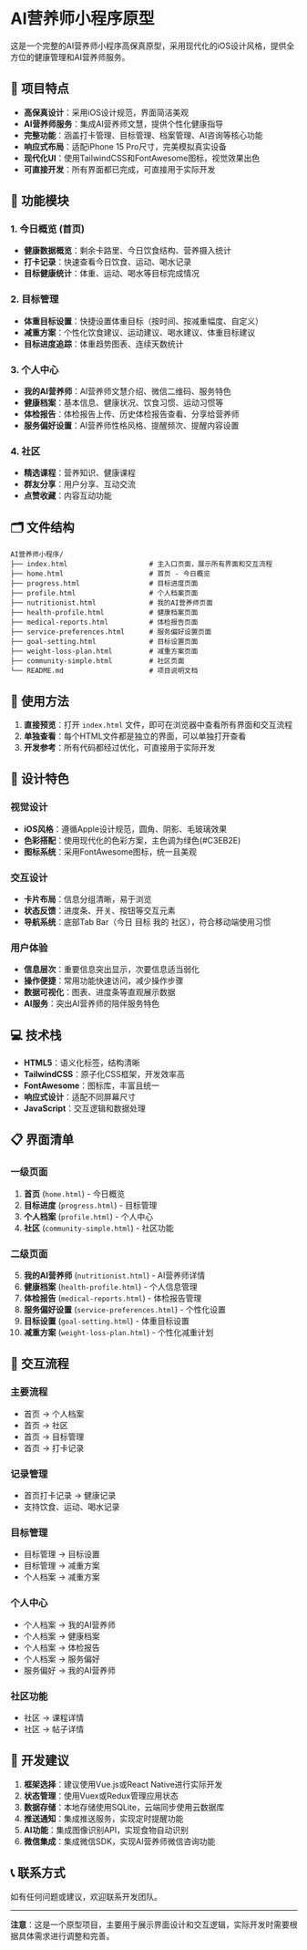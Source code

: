 # AI营养师小程序原型

这是一个完整的AI营养师小程序高保真原型，采用现代化的iOS设计风格，提供全方位的健康管理和AI营养师服务。

## 🎯 项目特点

- **高保真设计**：采用iOS设计规范，界面简洁美观
- **AI营养师服务**：集成AI营养师文慧，提供个性化健康指导
- **完整功能**：涵盖打卡管理、目标管理、档案管理、AI咨询等核心功能
- **响应式布局**：适配iPhone 15 Pro尺寸，完美模拟真实设备
- **现代化UI**：使用TailwindCSS和FontAwesome图标，视觉效果出色
- **可直接开发**：所有界面都已完成，可直接用于实际开发

## 📱 功能模块

### 1. 今日概览 (首页)
- **健康数据概览**：剩余卡路里、今日饮食结构、营养摄入统计
- **打卡记录**：快速查看今日饮食、运动、喝水记录
- **目标健康统计**：体重、运动、喝水等目标完成情况

### 2. 目标管理
- **体重目标设置**：快捷设置体重目标（按时间、按减重幅度、自定义）
- **减重方案**：个性化饮食建议、运动建议、喝水建议、体重目标建议
- **目标进度追踪**：体重趋势图表、连续天数统计

### 3. 个人中心
- **我的AI营养师**：AI营养师文慧介绍、微信二维码、服务特色
- **健康档案**：基本信息、健康状况、饮食习惯、运动习惯等
- **体检报告**：体检报告上传、历史体检报告查看、分享给营养师
- **服务偏好设置**：AI营养师性格风格、提醒频次、提醒内容设置

### 4. 社区
- **精选课程**：营养知识、健康课程
- **群友分享**：用户分享、互动交流
- **点赞收藏**：内容互动功能

## 🗂️ 文件结构

```
AI营养师小程序/
├── index.html                    # 主入口页面，展示所有界面和交互流程
├── home.html                     # 首页 - 今日概览
├── progress.html                 # 目标进度页面
├── profile.html                  # 个人档案页面
├── nutritionist.html             # 我的AI营养师页面
├── health-profile.html           # 健康档案页面
├── medical-reports.html          # 体检报告页面
├── service-preferences.html      # 服务偏好设置页面
├── goal-setting.html             # 目标设置页面
├── weight-loss-plan.html         # 减重方案页面
├── community-simple.html         # 社区页面
└── README.md                     # 项目说明文档
```

## 🚀 使用方法

1. **直接预览**：打开 `index.html` 文件，即可在浏览器中查看所有界面和交互流程
2. **单独查看**：每个HTML文件都是独立的界面，可以单独打开查看
3. **开发参考**：所有代码都经过优化，可直接用于实际开发

## 🎨 设计特色

### 视觉设计
- **iOS风格**：遵循Apple设计规范，圆角、阴影、毛玻璃效果
- **色彩搭配**：使用现代化的色彩方案，主色调为绿色(#C3EB2E)
- **图标系统**：采用FontAwesome图标，统一且美观

### 交互设计
- **卡片布局**：信息分组清晰，易于浏览
- **状态反馈**：进度条、开关、按钮等交互元素
- **导航系统**：底部Tab Bar（今日 目标 我的 社区），符合移动端使用习惯

### 用户体验
- **信息层次**：重要信息突出显示，次要信息适当弱化
- **操作便捷**：常用功能快速访问，减少操作步骤
- **数据可视化**：图表、进度条等直观展示数据
- **AI服务**：突出AI营养师的陪伴服务特色

## 💻 技术栈

- **HTML5**：语义化标签，结构清晰
- **TailwindCSS**：原子化CSS框架，开发效率高
- **FontAwesome**：图标库，丰富且统一
- **响应式设计**：适配不同屏幕尺寸
- **JavaScript**：交互逻辑和数据处理

## 📋 界面清单

### 一级页面
1. **首页** (`home.html`) - 今日概览
2. **目标进度** (`progress.html`) - 目标管理
3. **个人档案** (`profile.html`) - 个人中心
4. **社区** (`community-simple.html`) - 社区功能

### 二级页面
5. **我的AI营养师** (`nutritionist.html`) - AI营养师详情
6. **健康档案** (`health-profile.html`) - 个人信息管理
7. **体检报告** (`medical-reports.html`) - 体检报告管理
8. **服务偏好设置** (`service-preferences.html`) - 个性化设置
9. **目标设置** (`goal-setting.html`) - 体重目标设置
10. **减重方案** (`weight-loss-plan.html`) - 个性化减重计划

## 🔄 交互流程

### 主要流程
- 首页 → 个人档案
- 首页 → 社区
- 首页 → 目标管理
- 首页 → 打卡记录

### 记录管理
- 首页打卡记录 → 健康记录
- 支持饮食、运动、喝水记录

### 目标管理
- 目标管理 → 目标设置
- 目标管理 → 减重方案
- 个人档案 → 减重方案

### 个人中心
- 个人档案 → 我的AI营养师
- 个人档案 → 健康档案
- 个人档案 → 体检报告
- 个人档案 → 服务偏好
- 服务偏好 → 我的AI营养师

### 社区功能
- 社区 → 课程详情
- 社区 → 帖子详情

## 🔧 开发建议

1. **框架选择**：建议使用Vue.js或React Native进行实际开发
2. **状态管理**：使用Vuex或Redux管理应用状态
3. **数据存储**：本地存储使用SQLite，云端同步使用云数据库
4. **推送通知**：集成推送服务，实现定时提醒功能
5. **AI功能**：集成图像识别API，实现食物自动识别
6. **微信集成**：集成微信SDK，实现AI营养师微信咨询功能

## 📞 联系方式

如有任何问题或建议，欢迎联系开发团队。

---

**注意**：这是一个原型项目，主要用于展示界面设计和交互逻辑，实际开发时需要根据具体需求进行调整和完善。 